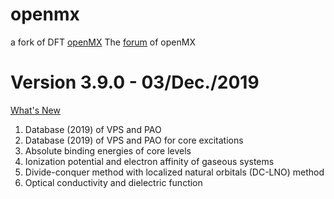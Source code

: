 # openmx
a fork of DFT [openMX](http://openmx-square.org)
The [forum](http://www.openmx-square.org/forum/patio.cgi) of openMX
# Version 3.9.0 - 03/Dec./2019
[What's New](http://openmx-square.org/whatsnew/whatsnew.html)
1. Database (2019) of VPS and PAO
2. Database (2019) of VPS and PAO for core excitations
3. Absolute binding energies of core levels
4. Ionization potential and electron affinity of gaseous systems
5. Divide-conquer method with localized natural orbitals (DC-LNO) method
6. Optical conductivity and dielectric function
 




